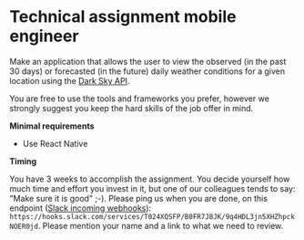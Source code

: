 # Technical assignment mobile engineer
Make an application that allows the user to view the observed (in the past 30 days) or forecasted (in the future) daily weather conditions for a given location using the [Dark Sky API](https://darksky.net/dev/docs).

You are free to use the tools and frameworks you prefer, however we strongly suggest you keep the hard skills of the job offer in mind.

**Minimal requirements**
* Use React Native

**Timing**

You have 3 weeks to accomplish the assignment. You decide yourself how much time and effort you invest in it, but one of our colleagues tends to say: "Make sure it is good" ;-). Please ping us when you are done, on this endpoint ([Slack incoming webhooks](https://api.slack.com/incoming-webhooks)): `https://hooks.slack.com/services/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`. Please mention your name and a link to what we need to review.
